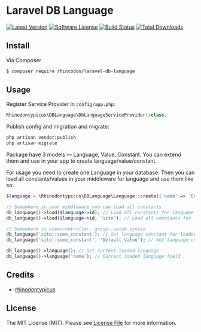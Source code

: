 # Laravel DB Language

[![Latest Version](https://img.shields.io/github/release/Rhincodon/laravel-db-language.svg?style=flat-square)](https://github.com/Rhincodon/laravel-db-language/releases)
[![Software License](https://img.shields.io/badge/license-MIT-brightgreen.svg?style=flat-square)](LICENSE.md)
[![Build Status](https://img.shields.io/travis/Rhincodon/laravel-db-language/master.svg?style=flat-square)](https://travis-ci.org/Rhincodon/laravel-db-language)
[![Total Downloads](https://img.shields.io/packagist/dt/Rhincodon/laravel-db-language.svg?style=flat-square)](https://packagist.org/packages/Rhincodon/laravel-db-language)

## Install

Via Composer

``` bash
$ composer require rhincodon/laravel-db-language
```

## Usage

Register Service Provider in `config/app.php`:

```php
Rhinodontypicus\DBLanguage\DbLanguageServiceProvider::class,
```

Publish config and migration and migrate:

```bash
php artisan vendor:publish
php artisan migrate
```

Package have 3 models — Language, Value, Constant. You can extend them and use in your app to create language/value/constant.

For usage you need to create one Language in your database. Then you can load all constants/values in your middleware for language and use them like so:

```php
$language = \Rhinodontypicus\DBLanguage\Language::create(['name' => 'English']); // Create language

// Somewhere in your middleware you can load all constants
db_language()->load($language->id); // Load all constants for language
db_language()->load($language->id, 'site'); // Load all constants for language from 'site' group

// Somewhere in view/controller, group::value syntax
db_language('site::some_constant'); // Get language constant for loaded language
db_language('site::some_constant', 'Default Value'); // Get language constant with default value. If constant does not exists, value will be created in database for the first time

db_language()->language(); // Get current loaded language
db_language()->language('name'); // Current loaded language field
```

## Credits

- [rhinodontypicus](https://github.com/rhincodon)

## License

The MIT License (MIT). Please see [License File](LICENSE.md) for more information.